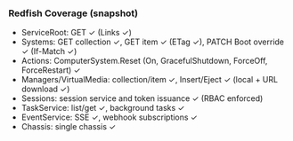 ### Redfish Coverage (snapshot)

- ServiceRoot: GET ✓ (Links ✓)
- Systems: GET collection ✓, GET item ✓ (ETag ✓), PATCH Boot override ✓ (If-Match ✓)
- Actions: ComputerSystem.Reset (On, GracefulShutdown, ForceOff, ForceRestart) ✓
- Managers/VirtualMedia: collection/item ✓, Insert/Eject ✓ (local + URL download ✓)
- Sessions: session service and token issuance ✓ (RBAC enforced)
- TaskService: list/get ✓, background tasks ✓
- EventService: SSE ✓, webhook subscriptions ✓
- Chassis: single chassis ✓


